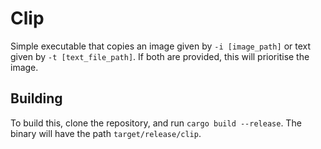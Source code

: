 # Clip
Simple executable that copies an image given by `-i [image_path]` or text given by `-t [text_file_path]`. If both are provided, this will prioritise the image.

## Building

To build this, clone the repository, and run `cargo build --release`. The binary will have the path `target/release/clip`.
